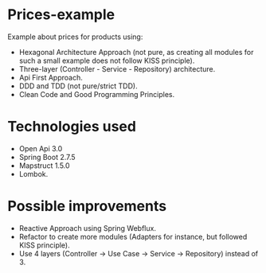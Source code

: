 # Prices-example
Example about prices for products using:
* Hexagonal Architecture Approach (not pure, as creating all modules for such a small example does not follow KISS principle).
* Three-layer (Controller - Service - Repository) architecture.
* Api First Approach.
* DDD and TDD (not pure/strict TDD).
* Clean Code and Good Programming Principles.

# Technologies used
* Open Api 3.0
* Spring Boot 2.7.5
* Mapstruct 1.5.0
* Lombok.

# Possible improvements
* Reactive Approach using Spring Webflux.
* Refactor to create more modules (Adapters for instance, but followed KISS principle).
* Use 4 layers (Controller -> Use Case -> Service -> Repository) instead of 3.
